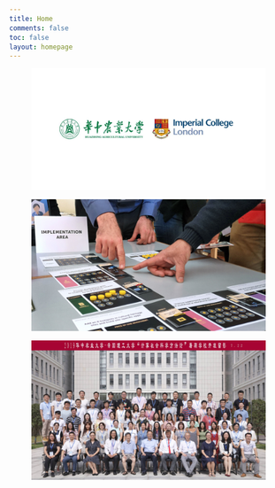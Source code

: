 ```yaml
---
title: Home
comments: false
toc: false
layout: homepage
---
```

<div class="activity-gallery">
    <div class="swiper-container">
        <div class="swiper-wrapper">
            <div class="swiper-slide init">
                <div class="inner">
                    <a href="/training/CSS/CSS2023/">
                        <figure><img src="/img/css/summer_school_2023.jpg"></figure>
                    </a>
                </div>
            </div>
            <div class="swiper-slide">
                <div class="inner">
                    <a href="/events/">
                        <figure><img src="/img/banner1.jpeg"></figure>
                    </a>
                </div>
            </div>
            <div class="swiper-slide">
                <div class="inner">
                    <a href="//socialsimulation.net/training/CSS/CSS2019/">
                        <figure><img src="/img/css/summer_school_2019_1480x880.jpg"></figure>
                    </a>
                </div>
            </div>
        </div>
        <div class="swiper-button-prev"></div>
        <!--左箭头-->
        <div class="swiper-button-next"></div>
        <!--右箭头-->
    </div>
</div>

<script>
    var swiper = new Swiper('.swiper-container', {
        speed: 700,
        slidesPerView: 'auto',
        centeredSlides: true,
        autoplay:true,
        loop: true,
        on: {
            init: function() {
                this.slides.removeClass('init');
            },
        },
        navigation: {
            nextEl: '.swiper-button-next',
            prevEl: '.swiper-button-prev',
        },
    });
    swiper.$el.parent('.activity-gallery')[0].onmouseover = function() {
        swiper.$el.addClass('mouse-hover');
    };
    swiper.$el.parent('.activity-gallery')[0].onmouseout = function() {
        swiper.$el.removeClass('mouse-hover');
    };
</script>

